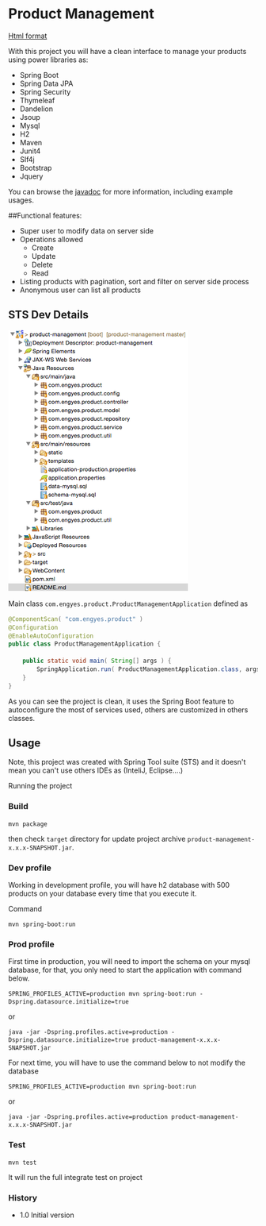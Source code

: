 # Product Management

[Html format](http://brrandrade.github.io/product-management/)

With this project you will have a clean interface to manage your products using power libraries as:

 - Spring Boot
 - Spring Data JPA 
 - Spring Security
 - Thymeleaf
 - Dandelion 
 - Jsoup
 - Mysql 
 - H2 
 - Maven 
 - Junit4
 - Slf4j
 - Bootstrap
 - Jquery
 
 
 You can browse the [javadoc](http://brrandrade.github.io/product-management/apidocs/index.html) for more information, including example usages.

##Functional features:

- Super user to modify data on server side
- Operations allowed
	- Create
	- Update
	- Delete
	- Read
- Listing products with pagination, sort and filter on server side process
- Anonymous user can list all products

## STS Dev Details

![](sts-dev.png)

Main class 
`com.engyes.product.ProductManagementApplication` defined as

```java
@ComponentScan( "com.engyes.product" )
@Configuration
@EnableAutoConfiguration
public class ProductManagementApplication {

	public static void main( String[] args ) {
		SpringApplication.run( ProductManagementApplication.class, args );
	}
}
```

As you can see the project is clean, it uses the Spring Boot feature to autoconfigure the most of services used, others are customized in others classes.

## Usage

Note, this project was created with Spring Tool suite (STS) and it doesn't mean you can't use others IDEs as (InteliJ, Eclipse....)

Running the project

### Build

	mvn package
      
then check `target` directory for update project archive `product-management-x.x.x-SNAPSHOT.jar`.

### Dev profile

Working in development profile, you will have h2 database with 500 products on your database every time that you execute it.

Command

	mvn spring-boot:run

### Prod profile

First time in production, you will need to import the schema on your mysql database, for that, you only need to start the application with command below.

	SPRING_PROFILES_ACTIVE=production mvn spring-boot:run -Dspring.datasource.initialize=true
	
or

	java -jar -Dspring.profiles.active=production -Dspring.datasource.initialize=true product-management-x.x.x-SNAPSHOT.jar 

For next time, you will have to use the command below to not modify the database

	SPRING_PROFILES_ACTIVE=production mvn spring-boot:run

or

	java -jar -Dspring.profiles.active=production product-management-x.x.x-SNAPSHOT.jar 


### Test

	mvn test
      
It will run the full integrate test on project


### History

- 1.0 Initial version

